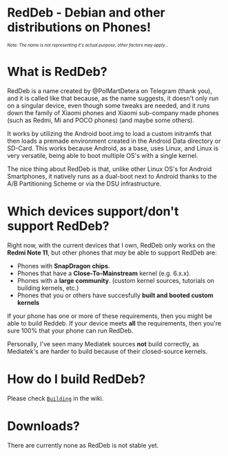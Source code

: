 # RedDeb - Debian and other distributions on Phones!

<sub><sup>*Note: The name is not representing it's actual purpose, other factors may apply...*</sup></sub>

# What is RedDeb?

RedDeb is a name created by @PolMartDetera on Telegram (thank you), and it is called like that because, as the name suggests, it doesn't only run on a singular device, even though some tweaks are needed, and it runs down the family of Xiaomi phones and Xiaomi sub-company made phones (such as Redmi, Mi and POCO phones) (and maybe some others).

It works by utilizing the Android boot.img to load a custom initramfs that then loads a premade environment created in the Android Data directory or SD-Card. This works because Android, as a base, uses Linux, and Linux is very versatile, being able to boot multiple OS's with a single kernel.

The nice thing about RedDeb is that, unlike other Linux OS's for Android Smartphones, it natively runs as a dual-boot next to Android thanks to the A/B Partitioning Scheme or via the DSU infrastructure.

# Which devices support/don't support RedDeb?

Right now, with the current devices that I own, RedDeb only works on the **Redmi Note 11**, but other phones that *may* be able to support RedDeb are:

* Phones with **SnapDragon chips**.
* Phones that have a **Close-To-Mainstream** kernel (e.g. 6.x.x).
* Phones with a **large community**. (custom kernel sources, tutorials on building kernels, etc.)
* Phones that you or others have succesfully **built and booted custom kernels**

If your phone has one or more of these requirements, then you might be able to build Reddeb. If your device meets **all** the requirements, then you're sure 100% that your phone can run RedDeb.

Personally, I've seen many Mediatek sources **not** build correctly, as Mediatek's are harder to build because of their closed-source kernels.

# How do I build RedDeb?

Please check [`Building`](https://github.com/SCOS100/RedDeb/wiki/Building) in the wiki.

# Downloads?

There are currently none as RedDeb is not stable yet.